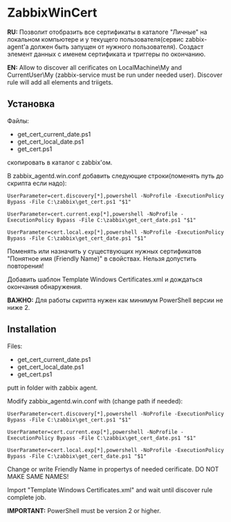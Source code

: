 # ZabbixWinCert

**RU:** Позволит отобразить все сертификаты в каталоге "Личные" на локальном компьютере и у текущего пользователя(сервис zabbix-agent'а должен быть запущен от нужного пользователя). Создаст элемент данных с именем сертификата и триггеры по окончанию.

**EN:** Allow to discover all cerificates on LocalMachine\My and CurrentUser\My (zabbix-service must be run under needed user). Discover rule will add all elements and triigets.

## Установка

Файлы:
- get_cert_current_date.ps1
- get_cert_local_date.ps1
- get_cert.ps1

скопировать в каталог с zabbix'ом.

В zabbix_agentd.win.conf добавить следующие строки(поменять путь до скрипта если надо):

```
UserParameter=cert.discovery[*],powershell -NoProfile -ExecutionPolicy Bypass -File C:\zabbix\get_cert.ps1 "$1"

UserParameter=cert.current.exp[*],powershell -NoProfile -ExecutionPolicy Bypass -File C:\zabbix\get_cert_date.ps1 "$1"

UserParameter=cert.local.exp[*],powershell -NoProfile -ExecutionPolicy Bypass -File C:\zabbix\get_cert_date.ps1 "$1"
```

Поменять или назначить у существующих нужных сертификатов "Понятное имя (Friendly Name)" в свойствах. Нельзя допустить повторения!

Добавить шаблон Template Windows Certificates.xml и дождаться окончания обнаружения.

**ВАЖНО:** Для работы скрипта нужен как минимум PowerShell версии не ниже 2.


## Installation

Files:
- get_cert_current_date.ps1
- get_cert_local_date.ps1
- get_cert.ps1

putt in folder with zabbix agent.

Modify zabbix_agentd.win.conf with (change path if needed):

```
UserParameter=cert.discovery[*],powershell -NoProfile -ExecutionPolicy Bypass -File C:\zabbix\get_cert.ps1 "$1"

UserParameter=cert.current.exp[*],powershell -NoProfile -ExecutionPolicy Bypass -File C:\zabbix\get_cert_date.ps1 "$1"

UserParameter=cert.local.exp[*],powershell -NoProfile -ExecutionPolicy Bypass -File C:\zabbix\get_cert_date.ps1 "$1"
```

Change or write Friendly Name in propertys of needed cerificate. DO NOT MAKE SAME NAMES!

Import "Template Windows Certificates.xml" and wait until discover rule complete job.

**IMPORTANT:** PowerShell must be version 2 or higher.
